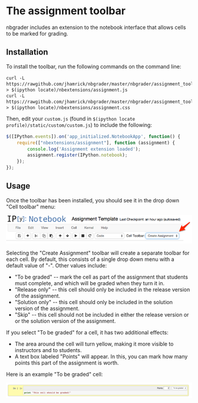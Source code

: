 # The assignment toolbar

nbgrader includes an extension to the notebook interface that allows
cells to be marked for grading.

## Installation

To install the toolbar, run the following commands on the command
line:

```
curl -L https://rawgithub.com/jhamrick/nbgrader/master/nbgrader/assignment_toolbar.js > $(ipython locate)/nbextensions/assignment.js
curl -L https://rawgithub.com/jhamrick/nbgrader/master/nbgrader/assignment_toolbar.css > $(ipython locate)/nbextensions/assignment.css
```

Then, edit your `custom.js` (found in `$(ipython locate
profile)/static/custom/custom.js`) to include the following:

```javascript
$([IPython.events]).on('app_initialized.NotebookApp', function() {
    require(["nbextensions/assignment"], function (assignment) {
        console.log('Assignment extension loaded');
        assignment.register(IPython.notebook);
    });
});
```

## Usage

Once the toolbar has been installed, you should see it in the drop
down "Cell toolbar" menu:

![](images/select_assignment_toolbar.png)

Selecting the "Create Assignment" toolbar will create a separate
toolbar for each cell. By default, this consists of a single drop down
menu with a default value of "-". Other values include:

* "To be graded" -- mark the cell as part of the assignment that
  students must complete, and which will be graded when they turn it
  in.
* "Release only" -- this cell should only be included in the release
  version of the assignment.
* "Solution only" -- this cell should only be included in the solution
  version of the assignment.
* "Skip" -- this cell should not be included in either the release
  version or or the solution version of the assignment.

If you select "To be graded" for a cell, it has two additional effects:

* The area around the cell will turn yellow, making it more visible to
  instructors and to students.
* A text box labeled "Points" will appear. In this, you can mark how
  many points this part of the assignment is worth.

Here is an example "To be graded" cell:

![](images/to_be_graded.png)
